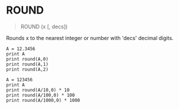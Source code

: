 # ROUND

> ROUND (x [, decs])

Rounds x to the nearest integer or number with 'decs' decimal digits.

```
A = 12.3456  
print A
print round(A,0)
print round(A,1)
print round(A,2)

A = 123456
print A
print round(A/10,0) * 10
print round(A/100,0) * 100
print round(A/1000,0) * 1000
```

